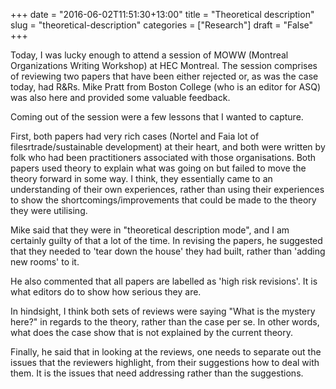 +++
date = "2016-06-02T11:51:30+13:00"
title = "Theoretical description"
slug = "theoretical-description"
categories = ["Research"]
draft = "False"
+++

Today, I was lucky enough to attend a session of MOWW (Montreal Organizations Writing Workshop) at HEC Montreal. The session comprises of reviewing two papers that have been either rejected or, as was the case today, had R&Rs. Mike Pratt from Boston College (who is an editor for ASQ) was also here and provided some valuable feedback.

Coming out of the session were a few lessons that I wanted to capture.

First, both papers had very rich cases (Nortel and Faia lot of filesrtrade/sustainable development) at their heart, and both were written by folk who had been practitioners associated with those organisations. Both papers used theory to explain what was going on but failed to move the theory forward in some way. I think, they essentially came to an understanding of their own experiences, rather than using their experiences to show the shortcomings/improvements that could be made to the theory they were utilising.

Mike said that they were in "theoretical description mode", and I am certainly guilty of that a lot of the time. In revising the papers, he suggested that they needed to 'tear down the house' they had built, rather than 'adding new rooms' to it.

He also commented that all papers are labelled as 'high risk revisions'. It is what editors do to show how serious they are.

In hindsight, I think both sets of reviews were saying "What is the mystery here?" in regards to the theory, rather than the case per se. In other words, what does the case show that is not explained by the current theory.

Finally, he said that in looking at the reviews, one needs to separate out the issues that the reviewers highlight, from their suggestions how to deal with them. It is the issues that need addressing rather than the suggestions.
